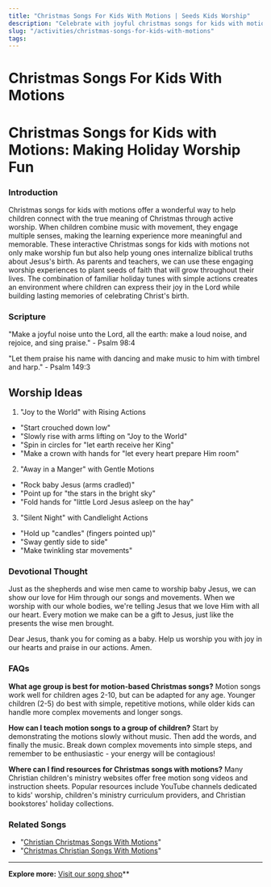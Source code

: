 ```yaml
---
title: "Christmas Songs For Kids With Motions | Seeds Kids Worship"
description: "Celebrate with joyful christmas songs for kids with motions featuring biblical Christmas themes. Holiday worship music for children and families."
slug: "/activities/christmas-songs-for-kids-with-motions"
tags:
---
```


# Christmas Songs For Kids With Motions

# Christmas Songs for Kids with Motions: Making Holiday Worship Fun

### Introduction
Christmas songs for kids with motions offer a wonderful way to help children connect with the true meaning of Christmas through active worship. When children combine music with movement, they engage multiple senses, making the learning experience more meaningful and memorable. These interactive Christmas songs for kids with motions not only make worship fun but also help young ones internalize biblical truths about Jesus's birth. As parents and teachers, we can use these engaging worship experiences to plant seeds of faith that will grow throughout their lives. The combination of familiar holiday tunes with simple actions creates an environment where children can express their joy in the Lord while building lasting memories of celebrating Christ's birth.

### Scripture
"Make a joyful noise unto the Lord, all the earth: make a loud noise, and rejoice, and sing praise." - Psalm 98:4

"Let them praise his name with dancing and make music to him with timbrel and harp." - Psalm 149:3

## Worship Ideas
1. "Joy to the World" with Rising Actions
- "Start crouched down low"
- "Slowly rise with arms lifting on "Joy to the World"
- "Spin in circles for "let earth receive her King"
- "Make a crown with hands for "let every heart prepare Him room"

2. "Away in a Manger" with Gentle Motions
- "Rock baby Jesus (arms cradled)"
- "Point up for "the stars in the bright sky"
- "Fold hands for "little Lord Jesus asleep on the hay"

3. "Silent Night" with Candlelight Actions
- "Hold up "candles" (fingers pointed up)"
- "Sway gently side to side"
- "Make twinkling star movements"

### Devotional Thought
Just as the shepherds and wise men came to worship baby Jesus, we can show our love for Him through our songs and movements. When we worship with our whole bodies, we're telling Jesus that we love Him with all our heart. Every motion we make can be a gift to Jesus, just like the presents the wise men brought.

Dear Jesus, thank you for coming as a baby. Help us worship you with joy in our hearts and praise in our actions. Amen.

### FAQs
**What age group is best for motion-based Christmas songs?**
Motion songs work well for children ages 2-10, but can be adapted for any age. Younger children (2-5) do best with simple, repetitive motions, while older kids can handle more complex movements and longer songs.

**How can I teach motion songs to a group of children?**
Start by demonstrating the motions slowly without music. Then add the words, and finally the music. Break down complex movements into simple steps, and remember to be enthusiastic - your energy will be contagious!

**Where can I find resources for Christmas songs with motions?**
Many Christian children's ministry websites offer free motion song videos and instruction sheets. Popular resources include YouTube channels dedicated to kids' worship, children's ministry curriculum providers, and Christian bookstores' holiday collections.

### Related Songs

- "[Christian Christmas Songs With Motions](/activities/christian-christmas-songs-with-motions/)"
- "[Christmas Christian Songs With Motions](/activities/christmas-christian-songs-with-motions/)"

---

**Explore more:** [Visit our song shop](https://seedskidsworship.com/shop)**

<!-- Schema Markup -->
<script type="application/ld+json">
{
  "@context": "https://schema.org",
  "@type": "MusicRecording",
  "name": "Christmas Songs For Kids With Motions",
  "byArtist": {
    "@type": "MusicGroup",
    "name": "Seeds Kids Worship"
  },
  "isFamilyFriendly": true,
  "url": "https://seedskidsworship.com/activities/christmas-songs-for-kids-with-motions/"
}
</script>